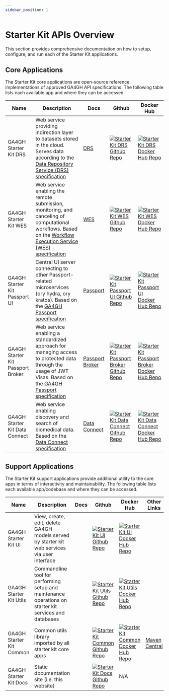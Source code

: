 ```yaml
---
sidebar_position: 1
---
```


# Starter Kit APIs Overview

This section provides comprehensive documentation on how to setup, configure, and run each of the Starter Kit applications.

## Core Applications

The Starter Kit core applications are open-source reference implementations of approved GA4GH API specifications. The following table lists each available app and where they can be accessed. 

| Name | Description | Docs | Github | Docker Hub |
|------|-------------|------|--------|------------|
| GA4GH Starter Kit DRS | Web service providing indirection layer to datasets stored in the cloud. Serves data according to the [Data Repository Service (DRS) specification](https://github.com/ga4gh/data-repository-service-schemas) | [DRS](./drs/drs_overview) | [![Starter Kit DRS Github Repo](/img/GitHub-Mark-32px.png)](https://github.com/ga4gh/ga4gh-starter-kit-drs) | [![Starter Kit DRS Docker Hub Repo](/img/Moby-logo.png)](https://hub.docker.com/repository/docker/ga4gh/ga4gh-starter-kit-drs) |
| GA4GH Starter Kit WES | Web service enabling the remote submission, monitoring, and canceling of computational workflows. Based on the [Workflow Execution Service (WES) specification](https://github.com/ga4gh/workflow-execution-service-schemas) | [WES](./wes/wes_overview) | [![Starter Kit WES Github Repo](/img/GitHub-Mark-32px.png)](https://github.com/ga4gh/ga4gh-starter-kit-wes) | [![Starter Kit WES Docker Hub Repo](/img/Moby-logo.png)](https://hub.docker.com/repository/docker/ga4gh/ga4gh-starter-kit-wes) |
| GA4GH Starter Kit Passport UI | Central UI server connecting to other Passport-related microservices (ory hydra, ory kratos). Based on the [GA4GH Passport specification](https://github.com/ga4gh-duri/ga4gh-duri.github.io/blob/master/researcher_ids/ga4gh_passport_v1.md) | [Passport](./passport/passport_ui_overview) | [![Starter Kit Passport UI Github Repo](/img/GitHub-Mark-32px.png)](https://github.com/ga4gh/ga4gh-starter-passport-ui) | [![Starter Kit Passport UI Docker Hub Repo](/img/Moby-logo.png)](https://hub.docker.com/r/ga4gh/ga4gh-starter-kit-passport-ui-node) |
| GA4GH Starter Kit Passport Broker | Web service enabling a standardized approach for managing access to protected data through the usage of JWT Visas. Based on the [GA4GH Passport specification](https://github.com/ga4gh-duri/ga4gh-duri.github.io/blob/master/researcher_ids/ga4gh_passport_v1.md) | [Passport Broker](./passports/passports_broker_overview) | [![Starter Kit Passport Broker Github Repo](/img/GitHub-Mark-32px.png)](https://github.com/ga4gh/ga4gh-starter-kit-passport-broker) | [![Starter Kit Passport Broker Docker Hub Repo](/img/Moby-logo.png)](https://hub.docker.com/repository/docker/ga4gh/ga4gh-starter-kit-passport-broker) |
| GA4GH Starter Kit Data Connect | Web service enabling discovery and search of biomedical data. Based on the [Data Connect specification](https://github.com/ga4gh-discovery/data-connect) | [Data Connect](./data_connect/data_connect_overview) | [![Starter Kit Data Connect Github Repo](/img/GitHub-Mark-32px.png)](https://github.com/ga4gh/ga4gh-starter-kit-data-connect) | [![Starter Kit Data Connect Docker Hub Repo](/img/Moby-logo.png)](https://hub.docker.com/repository/docker/ga4gh/ga4gh-starter-kit-data-connect) |


## Support Applications

The Starter Kit support applications provide additional utility to the core apps in terms of interactivity and maintainability. The following table lists each available app/codebase and where they can be accessed.

| Name | Description | Docs | Github | Docker Hub | Other Links |
|------|-------------|------|--------|------------|---------------|
| GA4GH Starter Kit UI | View, create, edit, delete GA4GH models served by starter kit web services via user interface |  | [![Starter Kit UI Github Repo](/img/GitHub-Mark-32px.png)](https://github.com/ga4gh/ga4gh-starter-kit-ui) | [![Starter Kit UI Docker Hub Repo](/img/Moby-logo.png)](https://hub.docker.com/repository/docker/ga4gh/ga4gh-starter-kit-ui) |
| GA4GH Starter Kit Utils | Commandline tool for performing setup and maintenance operations on starter kit services and databases || [![Starter Kit Utils Github Repo](/img/GitHub-Mark-32px.png)](https://github.com/ga4gh/ga4gh-starter-kit-utils) | [![Starter Kit Utils Docker Hub Repo](/img/Moby-logo.png)](https://hub.docker.com/repository/docker/ga4gh/ga4gh-starter-kit-utils) |
| GA4GH Starter Kit Common | Common utils library imported by all starter kit core apps || [![Starter Kit Common Github Repo](/img/GitHub-Mark-32px.png)](https://github.com/ga4gh/ga4gh-starter-kit-common) | [![Starter Kit Common Docker Hub Repo](/img/Moby-logo.png)](https://hub.docker.com/repository/docker/ga4gh/ga4gh-starter-kit-common) | [Maven Central](https://search.maven.org/artifact/org.ga4gh/ga4gh-starter-kit-common/0.5.3/jar)
| GA4GH Starter Kit Docs | Static documentation site (i.e. this website) || [![Starter Kit Docs Github Repo](/img/GitHub-Mark-32px.png)](https://github.com/ga4gh/ga4gh-starter-kit-docs) | N/A |